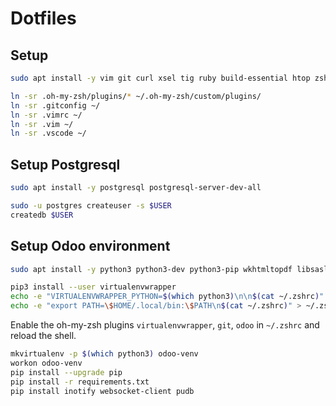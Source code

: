 # Dotfiles

## Setup

```sh
sudo apt install -y vim git curl xsel tig ruby build-essential htop zsh neofetch
```

```sh
ln -sr .oh-my-zsh/plugins/* ~/.oh-my-zsh/custom/plugins/
ln -sr .gitconfig ~/
ln -sr .vimrc ~/
ln -sr .vim ~/
ln -sr .vscode ~/
```

## Setup Postgresql

```sh
sudo apt install -y postgresql postgresql-server-dev-all
```

```sh
sudo -u postgres createuser -s $USER
createdb $USER
```

## Setup Odoo environment

```sh
sudo apt install -y python3 python3-dev python3-pip wkhtmltopdf libsasl2-dev libldap2-dev libxml2-dev libxslt1-dev libjpeg-dev
```

```sh
pip3 install --user virtualenvwrapper
echo -e "VIRTUALENVWRAPPER_PYTHON=$(which python3)\n\n$(cat ~/.zshrc)" > ~/.zshrc
echo -e "export PATH=\$HOME/.local/bin:\$PATH\n$(cat ~/.zshrc)" > ~/.zshrc
```

Enable the oh-my-zsh plugins `virtualenvwrapper`, `git`, `odoo` in `~/.zshrc` and reload the shell.

```sh
mkvirtualenv -p $(which python3) odoo-venv
workon odoo-venv
pip install --upgrade pip
pip install -r requirements.txt
pip install inotify websocket-client pudb
```
